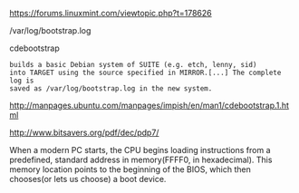 
https://forums.linuxmint.com/viewtopic.php?t=178626

/var/log/bootstrap.log

cdebootstrap 

    builds a basic Debian system of SUITE (e.g. etch, lenny, sid)
    into TARGET using the source specified in MIRROR.[...] The complete log is
    saved as /var/log/bootstrap.log in the new system.


http://manpages.ubuntu.com/manpages/impish/en/man1/cdebootstrap.1.html


http://www.bitsavers.org/pdf/dec/pdp7/




When a modern PC starts, the CPU begins loading instructions from a predefined,
standard address in memory(FFFF0, in hexadecimal). This memory location points
to the beginning of the BIOS, which then chooses(or lets us choose) a boot
device.
